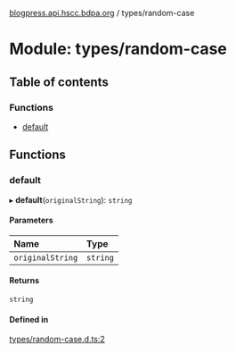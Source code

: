 [blogpress.api.hscc.bdpa.org](../README.md) / types/random-case

# Module: types/random-case

## Table of contents

### Functions

- [default](types_random_case.md#default)

## Functions

### default

▸ **default**(`originalString`): `string`

#### Parameters

| Name | Type |
| :------ | :------ |
| `originalString` | `string` |

#### Returns

`string`

#### Defined in

[types/random-case.d.ts:2](https://github.com/nhscc/blogpress.api.hscc.bdpa.org/blob/764312e/types/random-case.d.ts#L2)
